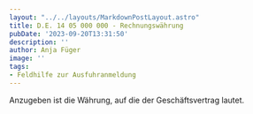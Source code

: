 ```yaml
---
layout: "../../layouts/MarkdownPostLayout.astro"
title: D.E. 14 05 000 000 - Rechnungswährung
pubDate: '2023-09-20T13:31:50'
description: ''
author: Anja Füger
image: ''
tags:
- Feldhilfe zur Ausfuhranmeldung
---
```


Anzugeben ist die Währung, auf die der Geschäftsvertrag lautet.